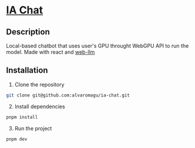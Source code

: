# [IA Chat](https://iallm.vercel.app/)
## Description
Local-based chatbot that uses user's GPU throught WebGPU API to run the model.
Made with react and [web-llm](https://github.com/mlc-ai/web-llm)

## Installation
1. Clone the repository
```bash
git clone git@github.com:alvaromagu/ia-chat.git
```
2. Install dependencies
```bash
pnpm install
```
3. Run the project
```bash
pnpm dev
```
